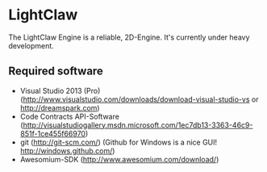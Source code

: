 LightClaw
========================

The LightClaw Engine is a reliable, 2D-Engine. It's currently under heavy development.


## Required software

* Visual Studio 2013 (Pro) (http://www.visualstudio.com/downloads/download-visual-studio-vs or http://dreamspark.com)
* Code Contracts API-Software (http://visualstudiogallery.msdn.microsoft.com/1ec7db13-3363-46c9-851f-1ce455f66970)
* git (http://git-scm.com/) (Github for Windows is a nice GUI! http://windows.github.com/)
* Awesomium-SDK (http://www.awesomium.com/download/)